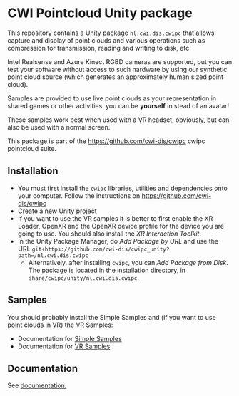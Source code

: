 # CWI Pointcloud Unity package

This repository contains a Unity package `nl.cwi.dis.cwipc` that allows
capture and display of point clouds and various operations such as
compression for transmission, reading and writing to disk, etc. 

Intel Realsense and Azure Kinect RGBD cameras are supported, but you can
test your software without access to such hardware by using our
synthetic point cloud source (which generates an approximately human
sized point cloud).

Samples are provided to use live point clouds as your representation in
shared games or other activities: you can be **yourself** in stead of an
avatar!

These samples work best when used with a VR headset, obviously, but can
also be used with a normal screen.

This package is part of the <https://github.com/cwi-dis/cwipc> cwipc
pointcloud suite.

## Installation

- You must first install the `cwipc` libraries, utilities and
  dependencies onto your computer. Follow the instructions on
  <https://github.com/cwi-dis/cwipc>
- Create a new Unity project
- If you want to use the VR samples it is better to first enable the XR
  Loader, OpenXR and the OpenXR device profile for the device you are
  going to use. You should also install the _XR Interaction Toolkit_.
- In the Unity Package Manager, do _Add Package by URL_ and use the URL
  `git+https://github.com/cwi-dis/cwipc_unity?path=/nl.cwi.dis.cwipc`
  - Alternatively, after installing `cwipc`, you can _Add Package from
    Disk_. The package is located in the installation directory, in
    `share/cwipc/unity/nl.cwi.dis.cwipc`.


## Samples
You should probably install the Simple Samples and (if you want to use
point clouds in VR) the VR Samples:

- Documentation for [Simple Samples](Samples~/Simple/readme.md)
- Documentation for [VR Samples](Samples~/VR/readme.md)

## Documentation

See [documentation.](Documentation~/nl.cwi.dis.cwipc.md)